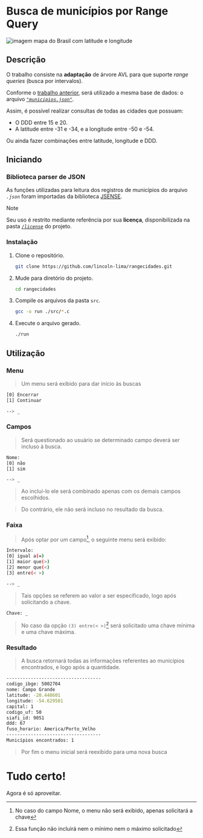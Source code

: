 # Busca de municípios por Range Query
![imagem mapa do Brasil com latitude e longitude](https://docplayer.com.br/docs-images/17/147974/images/3-0.png)
## Descrição
O trabalho consiste na **adaptação** de árvore AVL para que suporte _range queries_ (busca por intervalos).

Conforme o [trabalho anterior](https://github.com/lincoln-lima/cidadesproximas), será utilizado a mesma base de dados: o arquivo [_`"municipios.json"`_](https://github.com/kelvins/municipios-brasileiros/blob/main/json/municipios.json).

Assim, é possível realizar consultas de todas as cidades que possuam:
- O DDD entre 15 e 20.
- A latitude entre -31 e -34, e a longitude entre -50 e -54.

Ou ainda fazer combinações entre latitude, longitude e DDD.
## Iniciando 
### Biblioteca parser de JSON
As funções utilizadas para leitura dos registros de municípios do arquivo _`.json`_ foram importadas da biblioteca [JSENSE](https://gitlab.com/greggink/youtube_episode_jsense).
> [!NOTE]
> Seu uso é restrito mediante referência por sua **licença**, disponibilizada na pasta [_`/license`_](/license/LICENSE) do projeto.
### Instalação
1. Clone o repositório.
   ```bash
   git clone https://github.com/lincoln-lima/rangecidades.git
   ```
2. Mude para diretório do projeto.
   ```bash
   cd rangecidades 
   ```
3. Compile os arquivos da pasta `src`.
   ```bash
   gcc -o run ./src/*.c
   ```
4. Execute o arquivo gerado.
   ```bash
   ./run
   ```
## Utilização
### Menu
> Um menu será exibido para dar início às buscas
```bash
[0] Encerrar
[1] Continuar

--> _
```
### Campos
> Será questionado ao usuário se determinado campo deverá ser incluso à busca.
```bash
Nome:
[0] não
[1] sim

--> _
```
> Ao incluí-lo ele será combinado apenas com os demais campos escolhidos.

> Do contrário, ele não será incluso no resultado da busca.
### Faixa
> Após optar por um campo[^1], o seguinte menu será exibido:
```bash
Intervalo:
[0] igual a(=)
[1] maior que(>)
[2] menor que(<)
[3] entre(< >)

--> _
```
> Tais opções se referem ao valor a ser especificado, logo após solicitando a chave.
```bash
Chave: _
```
> No caso da opção `(3) entre(< >)`[^2] será solicitado uma chave mínima e uma chave máxima.
### Resultado
> A busca retornará todas as informações referentes ao municípios encontrados, e logo após a quantidade.
```bash
-----------------------------------
codigo_ibge: 5002704
nome: Campo Grande
latitude: -20.448601
longitude: -54.629501
capital: 1
codigo_uf: 50
siafi_id: 9051
ddd: 67
fuso_horario: America/Porto_Velho
-----------------------------------
Municípios encontrados: 1
```
> Por fim o menu inicial será reexibido para uma nova busca
[^1]: No caso do campo Nome, o menu não será exibido, apenas solicitará a chave
[^2]: Essa função não incluirá nem o mínimo nem o máximo solicitado
# Tudo certo!
Agora é só aproveitar.
